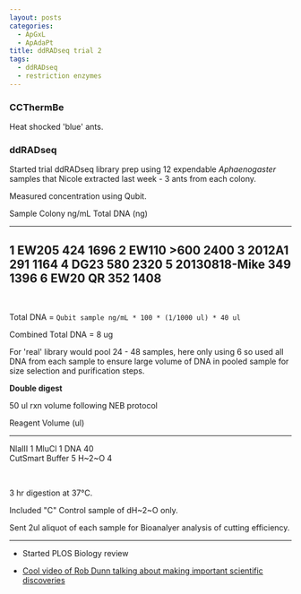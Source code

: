 ```yaml
---
layout: posts
categories: 
  - ApGxL
  - ApAdaPt
title: ddRADseq trial 2
tags: 
  - ddRADseq
  - restriction enzymes
---
```


### CCThermBe

Heat shocked 'blue' ants.

### ddRADseq

Started trial ddRADseq library prep using 12 expendable *Aphaenogaster* samples that Nicole extracted last week - 3 ants from each colony. 

Measured concentration using Qubit.

Sample       Colony            ng/mL    Total DNA (ng)
-------     ----------        -------  ----------------
1             EW205             424        1696 
2             EW110            >600        2400
3             2012A1            291        1164
4             DG23              580        2320
5             20130818-Mike     349        1396
6             EW20 QR           352        1408
------------------------------------------------------

<br>

Total DNA = `Qubit sample ng/mL * 100 * (1/1000 ul) * 40 ul`

Combined Total DNA = 8 ug

For 'real' library would pool 24 - 48 samples, here only using 6 so used all DNA from each sample to ensure large volume of DNA in pooled sample for size selection and purification steps. 

**Double digest**

50 ul rxn volume following NEB protocol 

Reagent           Volume (ul)
---------        -------------
NlaIII                 1
MluCl                  1
DNA                   40   
CutSmart Buffer        5
H~2~O                  4 

<br>

3 hr digestion at 37°C.

Included "C" Control sample of dH~2~O only. 

Sent 2ul aliquot of each sample for Bioanalyer analysis of cutting efficiency.



------------------------------

* Started PLOS Biology review

* [Cool video of Rob Dunn talking about making important scientific discoveries](http://www.livestream.com/naturalsciences/video?clipId=pla_9d2f3af9-7a07-45dd-b48c-46888d9d854b)

